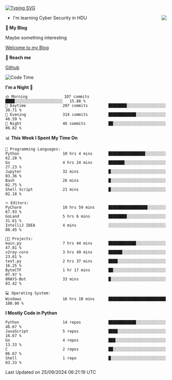 [![Typing SVG](https://readme-typing-svg.herokuapp.com?font=Fira+Code&pause=1000&random=false&width=450&height=60&lines=Hello+%F0%9F%91%8B%F0%9F%8F%BB;I'm+JBNRZ)](https://git.io/typing-svg)

<a href="#">
  <img align="right" src="https://github-readme-stats.vercel.app/api?username=JBNRZ&show_icons=true&bg_color=15,f2f7fd,E0EAFC" />
</a>

- I'm learning Cyber Security in HDU

 **🌱 My Blog**

Maybe something interesting

[Welcome to my Blog](https://jbnrz.com.cn/)

 **💬 Reach me** 

[Github](https://github.com/JBNRZ)


<!--START_SECTION:waka-->
![Code Time](http://img.shields.io/badge/Code%20Time-677%20hrs%2057%20mins-blue)

**I'm a Night 🦉** 

```text
🌞 Morning                107 commits         ████░░░░░░░░░░░░░░░░░░░░░   15.88 % 
🌆 Daytime                207 commits         ████████░░░░░░░░░░░░░░░░░   30.71 % 
🌃 Evening                314 commits         ████████████░░░░░░░░░░░░░   46.59 % 
🌙 Night                  46 commits          ██░░░░░░░░░░░░░░░░░░░░░░░   06.82 % 
```


📊 **This Week I Spent My Time On** 

```text
💬 Programming Languages: 
Python                   10 hrs 4 mins       ████████████████░░░░░░░░░   62.28 % 
Go                       4 hrs 24 mins       ███████░░░░░░░░░░░░░░░░░░   27.23 % 
Jupyter                  32 mins             █░░░░░░░░░░░░░░░░░░░░░░░░   03.36 % 
Bash                     26 mins             █░░░░░░░░░░░░░░░░░░░░░░░░   02.75 % 
Shell Script             21 mins             █░░░░░░░░░░░░░░░░░░░░░░░░   02.18 % 

🔥 Editors: 
PyCharm                  10 hrs 59 mins      █████████████████░░░░░░░░   67.93 % 
GoLand                   5 hrs 6 mins        ████████░░░░░░░░░░░░░░░░░   31.61 % 
IntelliJ IDEA            4 mins              ░░░░░░░░░░░░░░░░░░░░░░░░░   00.45 % 

🐱‍💻 Projects: 
main.py                  7 hrs 44 mins       ████████████░░░░░░░░░░░░░   47.81 % 
v2ray-core               3 hrs 49 mins       ██████░░░░░░░░░░░░░░░░░░░   23.61 % 
test.py                  2 hrs 37 mins       ████░░░░░░░░░░░░░░░░░░░░░   16.25 % 
ByteCTF                  1 hr 17 mins        ██░░░░░░░░░░░░░░░░░░░░░░░   07.97 % 
0RAYS-Bot                33 mins             █░░░░░░░░░░░░░░░░░░░░░░░░   03.42 % 

💻 Operating System: 
Windows                  16 hrs 10 mins      █████████████████████████   100.00 % 
```

**I Mostly Code in Python** 

```text
Python                   14 repos            ████████████░░░░░░░░░░░░░   46.67 % 
JavaScript               5 repos             ████░░░░░░░░░░░░░░░░░░░░░   16.67 % 
Go                       4 repos             ███░░░░░░░░░░░░░░░░░░░░░░   13.33 % 
C                        2 repos             ██░░░░░░░░░░░░░░░░░░░░░░░   06.67 % 
Shell                    1 repo              █░░░░░░░░░░░░░░░░░░░░░░░░   03.33 % 
```




 Last Updated on 25/09/2024 06:21:19 UTC
<!--END_SECTION:waka-->
